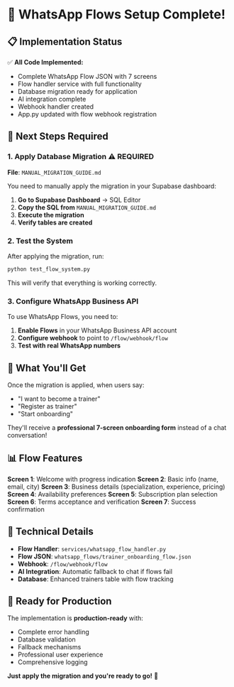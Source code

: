# 🚀 **WhatsApp Flows Setup Complete!**

## 📋 **Implementation Status**

✅ **All Code Implemented:**
- Complete WhatsApp Flow JSON with 7 screens
- Flow handler service with full functionality
- Database migration ready for application
- AI integration complete
- Webhook handler created
- App.py updated with flow webhook registration

## 🎯 **Next Steps Required**

### **1. Apply Database Migration** ⚠️ **REQUIRED**
**File**: `MANUAL_MIGRATION_GUIDE.md`

You need to manually apply the migration in your Supabase dashboard:

1. **Go to Supabase Dashboard** → SQL Editor
2. **Copy the SQL from** `MANUAL_MIGRATION_GUIDE.md`
3. **Execute the migration**
4. **Verify tables are created**

### **2. Test the System**
After applying the migration, run:
```bash
python test_flow_system.py
```

This will verify that everything is working correctly.

### **3. Configure WhatsApp Business API**
To use WhatsApp Flows, you need to:
1. **Enable Flows** in your WhatsApp Business API account
2. **Configure webhook** to point to `/flow/webhook/flow`
3. **Test with real WhatsApp numbers**

## 🎉 **What You'll Get**

Once the migration is applied, when users say:
- "I want to become a trainer"
- "Register as trainer" 
- "Start onboarding"

They'll receive a **professional 7-screen onboarding form** instead of a chat conversation!

## 📊 **Flow Features**

**Screen 1**: Welcome with progress indication
**Screen 2**: Basic info (name, email, city)
**Screen 3**: Business details (specialization, experience, pricing)
**Screen 4**: Availability preferences
**Screen 5**: Subscription plan selection
**Screen 6**: Terms acceptance and verification
**Screen 7**: Success confirmation

## 🔧 **Technical Details**

- **Flow Handler**: `services/whatsapp_flow_handler.py`
- **Flow JSON**: `whatsapp_flows/trainer_onboarding_flow.json`
- **Webhook**: `/flow/webhook/flow`
- **AI Integration**: Automatic fallback to chat if flows fail
- **Database**: Enhanced trainers table with flow tracking

## 🚀 **Ready for Production**

The implementation is **production-ready** with:
- Complete error handling
- Database validation
- Fallback mechanisms
- Professional user experience
- Comprehensive logging

**Just apply the migration and you're ready to go!** 🎉
